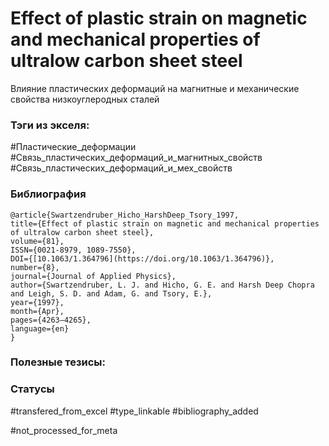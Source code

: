 # Effect of plastic strain on magnetic and mechanical properties of ultralow carbon sheet steel
 
Влияние пластических деформаций на магнитные и механические свойства низкоуглеродных сталей

### Тэги из экселя:
#Пластические_деформации
#Связь_пластических_деформаций_и_магнитных_свойств 
#Связь_пластических_деформаций_и_мех_свойств 

### Библиография
```
@article{Swartzendruber_Hicho_HarshDeep_Tsory_1997,
title={Effect of plastic strain on magnetic and mechanical properties of ultralow carbon sheet steel},
volume={81},
ISSN={0021-8979, 1089-7550},
DOI={[10.1063/1.364796](https://doi.org/10.1063/1.364796)},
number={8},
journal={Journal of Applied Physics},
author={Swartzendruber, L. J. and Hicho, G. E. and Harsh Deep Chopra and Leigh, S. D. and Adam, G. and Tsory, E.},
year={1997},
month={Apr},
pages={4263–4265},
language={en}
}
```

### Полезные тезисы:

### Статусы
#transfered_from_excel 
#type_linkable 
#bibliography_added

#not_processed_for_meta
